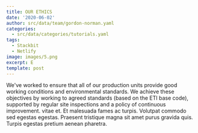 ```yaml
---
title: OUR ETHICS
date: '2020-06-02'
author: src/data/team/gordon-norman.yaml
categories:
  - src/data/categories/tutorials.yaml
tags:
  - Stackbit
  - Netlify
image: images/5.png
excerpt: E
template: post
---
```


We've worked to ensure that all of our production units provide good working conditions and environmental standards. We achieve these objectives by working to agreed standards (based on the ETI base code), supported by regular site inspections and a policy of continuous improvement. vitae et. Et malesuada fames ac turpis. Volutpat commodo sed egestas egestas. Praesent tristique magna sit amet purus gravida quis. Turpis egestas pretium aenean pharetra.
